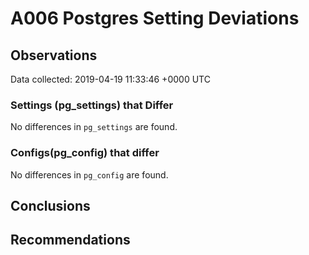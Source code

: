 # A006 Postgres Setting Deviations #

## Observations ##
Data collected: 2019-04-19 11:33:46 +0000 UTC  

### Settings (pg_settings) that Differ ###

No differences in `pg_settings` are found.

### Configs(pg_config) that differ ###

No differences in `pg_config` are found.



## Conclusions ##


## Recommendations ##

